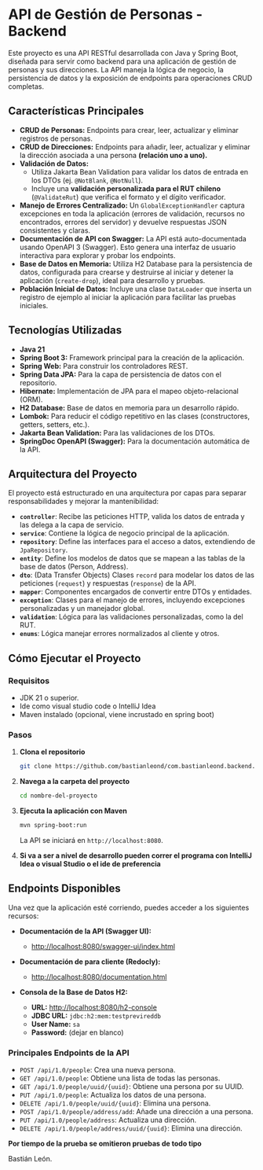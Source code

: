 # API de Gestión de Personas - Backend

Este proyecto es una API RESTful desarrollada con Java y Spring Boot, 
diseñada para servir como backend para una aplicación de gestión de personas y sus direcciones. 
La API maneja la lógica de negocio, la persistencia de datos y la exposición de endpoints para operaciones CRUD completas.

## Características Principales

- **CRUD de Personas:** Endpoints para crear, leer, actualizar y eliminar registros de personas.
- **CRUD de Direcciones:** Endpoints para añadir, leer, actualizar y eliminar la dirección asociada a una persona **(relación uno a uno).**
- **Validación de Datos:**
    - Utiliza Jakarta Bean Validation para validar los datos de entrada en los DTOs (ej. `@NotBlank`, `@NotNull`).
    - Incluye una **validación personalizada para el RUT chileno** (`@ValidateRut`) que verifica el formato y el dígito verificador.
- **Manejo de Errores Centralizado:** Un `GlobalExceptionHandler` captura excepciones en toda la aplicación (errores de validación, recursos no encontrados, errores del servidor) y devuelve respuestas JSON consistentes y claras.
- **Documentación de API con Swagger:** La API está auto-documentada usando OpenAPI 3 (Swagger). Esto genera una interfaz de usuario interactiva para explorar y probar los endpoints.
- **Base de Datos en Memoria:** Utiliza H2 Database para la persistencia de datos, configurada para crearse y destruirse al iniciar y detener la aplicación (`create-drop`), ideal para desarrollo y pruebas.
- **Población Inicial de Datos:** Incluye una clase `DataLoader` que inserta un registro de ejemplo al iniciar la aplicación para facilitar las pruebas iniciales.

## Tecnologías Utilizadas

- **Java 21**
- **Spring Boot 3:** Framework principal para la creación de la aplicación.
- **Spring Web:** Para construir los controladores REST.
- **Spring Data JPA:** Para la capa de persistencia de datos con el repositorio.
- **Hibernate:** Implementación de JPA para el mapeo objeto-relacional (ORM).
- **H2 Database:** Base de datos en memoria para un desarrollo rápido.
- **Lombok:** Para reducir el código repetitivo en las clases (constructores, getters, setters, etc.).
- **Jakarta Bean Validation:** Para las validaciones de los DTOs.
- **SpringDoc OpenAPI (Swagger):** Para la documentación automática de la API.

## Arquitectura del Proyecto

El proyecto está estructurado en una arquitectura por capas para separar responsabilidades y mejorar la mantenibilidad:

- **`controller`**: Recibe las peticiones HTTP, valida los datos de entrada y las delega a la capa de servicio.
- **`service`**: Contiene la lógica de negocio principal de la aplicación.
- **`repository`**: Define las interfaces para el acceso a datos, extendiendo de `JpaRepository`.
- **`entity`**: Define los modelos de datos que se mapean a las tablas de la base de datos (Person, Address).
- **`dto`**: (Data Transfer Objects) Clases `record` para modelar los datos de las peticiones (`request`) y respuestas (`response`) de la API.
- **`mapper`**: Componentes encargados de convertir entre DTOs y entidades.
- **`exception`**: Clases para el manejo de errores, incluyendo excepciones personalizadas y un manejador global.
- **`validation`**: Lógica para las validaciones personalizadas, como la del RUT.
- **`enums`**: Lógica manejar errores normalizados al cliente y otros.

## Cómo Ejecutar el Proyecto

### Requisitos
- JDK 21 o superior.
- Ide como visual studio code o IntelliJ Idea
- Maven instalado (opcional, viene incrustado en spring boot)

### Pasos

1.  **Clona el repositorio**
    ```sh
    git clone https://github.com/bastianleond/com.bastianleond.backend.react.sermulac.test.git
    ```

2.  **Navega a la carpeta del proyecto**
    ```sh
    cd nombre-del-proyecto
    ```

3.  **Ejecuta la aplicación con Maven**
    ```sh
    mvn spring-boot:run
    ```
    La API se iniciará en `http://localhost:8080`.

4. **Si va a ser a nivel de desarrollo pueden correr el programa con IntelliJ Idea o visual Studio o el ide de preferencia** 



## Endpoints Disponibles

Una vez que la aplicación esté corriendo, puedes acceder a los siguientes recursos:

- **Documentación de la API (Swagger UI):**
    - [http://localhost:8080/swagger-ui/index.html](http://localhost:8080/swagger-ui/index.html)
- **Documentación de para cliente (Redocly):**
    - [http://localhost:8080/documentation.html](http://localhost:8080/documentation.html)

- **Consola de la Base de Datos H2:**
    - **URL:** [http://localhost:8080/h2-console](http://localhost:8080/h2-console)
    - **JDBC URL:** `jdbc:h2:mem:testprevireddb`
    - **User Name:** `sa`
    - **Password:** (dejar en blanco)

### Principales Endpoints de la API

- `POST /api/1.0/people`: Crea una nueva persona.
- `GET /api/1.0/people`: Obtiene una lista de todas las personas.
- `GET /api/1.0/people/uuid/{uuid}`: Obtiene una persona por su UUID.
- `PUT /api/1.0/people`: Actualiza los datos de una persona.
- `DELETE /api/1.0/people/uuid/{uuid}`: Elimina una persona.
- `POST /api/1.0/people/address/add`: Añade una dirección a una persona.
- `PUT /api/1.0/people/address`: Actualiza una dirección.
- `DELETE /api/1.0/people/address/uuid/{uuid}`: Elimina una dirección.

**Por tiempo de la prueba se omitieron pruebas de todo tipo**

Bastián León.